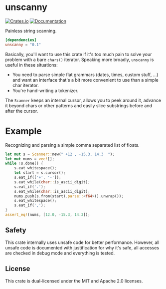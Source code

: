 # unscanny
[![Crates.io](https://img.shields.io/crates/v/unscanny.svg)](https://crates.io/crates/unscanny)
[![Documentation](https://docs.rs/unscanny/badge.svg)](https://docs.rs/unscanny)

Painless string scanning.

```toml
[dependencies]
unscanny = "0.1"
```

Basically, you'll want to use this crate if it's too much pain to solve your
problem with a bare `chars()` iterator. Speaking more broadly, `unscanny` is
useful in these situations:
- You need to parse simple flat grammars (dates, times, custom stuff, ...) and
  want an interface that's a bit more convenient to use than a simple char
  iterator.
- You're hand-writing a tokenizer.

The `Scanner` keeps an internal cursor, allows you to peek around it, advance it
beyond chars or other patterns and easily slice substrings before and after the
cursor.

# Example
Recognizing and parsing a simple comma separated list of floats.
```rust
let mut s = Scanner::new(" +12 , -15.3, 14.3  ");
let mut nums = vec![];
while !s.done() {
    s.eat_whitespace();
    let start = s.cursor();
    s.eat_if(['+', '-']);
    s.eat_while(char::is_ascii_digit);
    s.eat_if('.');
    s.eat_while(char::is_ascii_digit);
    nums.push(s.from(start).parse::<f64>().unwrap());
    s.eat_whitespace();
    s.eat_if(',');
}
assert_eq!(nums, [12.0, -15.3, 14.3]);
```

## Safety
This crate internally uses unsafe code for better performance. However, all
unsafe code is documented with justification for why it's safe, all accesses are
checked in debug mode and everything is tested.

## License
This crate is dual-licensed under the MIT and Apache 2.0 licenses.
